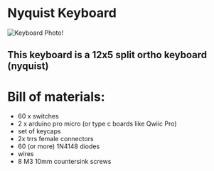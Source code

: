 # Nyquist Keyboard
![Keyboard Photo!](https://github.com/IstratieStefan/Nyquist_Keyboard/blob/main/Images/render.PNG)
## This keyboard is a 12x5 split ortho keyboard (nyquist)
# Bill of materials:
- 60 x switches
- 2 x arduino pro micro (or type c boards like Qwiic Pro)
- set of keycaps
- 2x trrs female connectors
- 60 (or more) 1N4148 diodes
- wires
- 8 M3 10mm countersink screws

